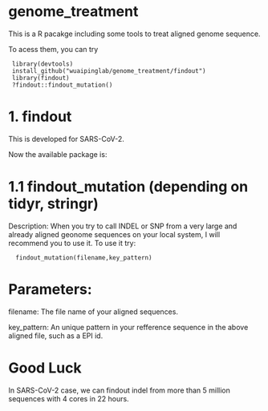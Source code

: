 # genome_treatment

This is a R pacakge including some tools to treat aligned genome sequence.

To acess them, you can try 
   
     library(devtools)
     install_github("wuaipinglab/genome_treatment/findout")
     library(findout)
     ?findout::findout_mutation()

# 1. findout 

This is developed for SARS-CoV-2.
 
Now the available package is: 
 
#   1.1 findout_mutation (depending on tidyr, stringr)
      
   Description: When you try to call INDEL or SNP from a very large and already aligned geonome sequences on your local system, I will recommend you to use it.
      To use it try: 
       
      findout_mutation(filename,key_pattern)
     
# Parameters:

filename: The file name of your aligned sequences.

key_pattern: An unique pattern in your refference sequence in the above aligned file, such as a EPI id.

# Good Luck

In SARS-CoV-2 case, we can findout indel from more than 5 million sequences with 4 cores in 22 hours.
